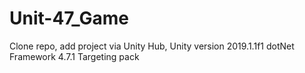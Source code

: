 # Unit-47_Game

Clone repo, add project via Unity Hub,
Unity version 2019.1.1f1
dotNet Framework 4.7.1 Targeting pack 
